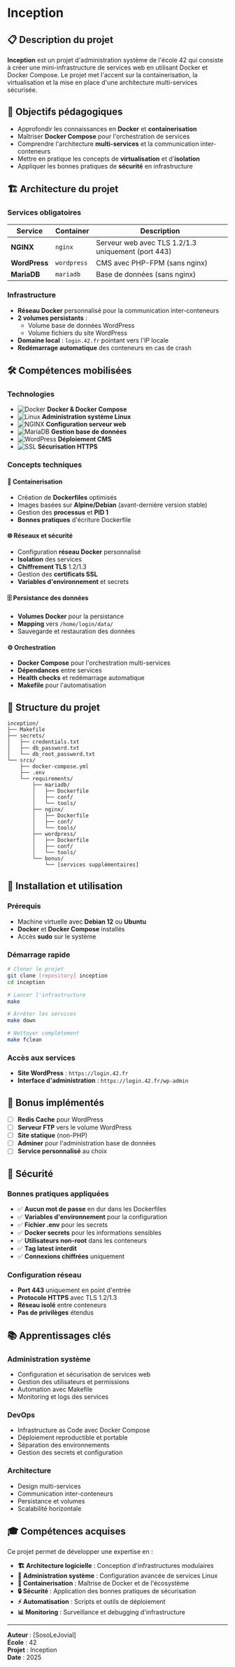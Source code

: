 # Inception

## 📋 Description du projet

**Inception** est un projet d'administration système de l'école 42 qui consiste à créer une mini-infrastructure de services web en utilisant Docker et Docker Compose. Le projet met l'accent sur la containerisation, la virtualisation et la mise en place d'une architecture multi-services sécurisée.

## 🎯 Objectifs pédagogiques

- Approfondir les connaissances en **Docker** et **containerisation**
- Maîtriser **Docker Compose** pour l'orchestration de services
- Comprendre l'architecture **multi-services** et la communication inter-conteneurs
- Mettre en pratique les concepts de **virtualisation** et d'**isolation**
- Appliquer les bonnes pratiques de **sécurité** en infrastructure

## 🏗️ Architecture du projet

### Services obligatoires

| Service | Container | Description |
|---------|-----------|-------------|
| **NGINX** | `nginx` | Serveur web avec TLS 1.2/1.3 uniquement (port 443) |
| **WordPress** | `wordpress` | CMS avec PHP-FPM (sans nginx) |
| **MariaDB** | `mariadb` | Base de données (sans nginx) |

### Infrastructure

- **Réseau Docker** personnalisé pour la communication inter-conteneurs
- **2 volumes persistants** :
  - Volume base de données WordPress
  - Volume fichiers du site WordPress
- **Domaine local** : `login.42.fr` pointant vers l'IP locale
- **Redémarrage automatique** des conteneurs en cas de crash

## 🛠️ Compétences mobilisées

### Technologies

- ![Docker](https://img.shields.io/badge/Docker-2496ED?style=flat&logo=docker&logoColor=white) **Docker & Docker Compose**
- ![Linux](https://img.shields.io/badge/Linux-FCC624?style=flat&logo=linux&logoColor=black) **Administration système Linux**
- ![NGINX](https://img.shields.io/badge/NGINX-009639?style=flat&logo=nginx&logoColor=white) **Configuration serveur web**
- ![MariaDB](https://img.shields.io/badge/MariaDB-003545?style=flat&logo=mariadb&logoColor=white) **Gestion base de données**
- ![WordPress](https://img.shields.io/badge/WordPress-21759B?style=flat&logo=wordpress&logoColor=white) **Déploiement CMS**
- ![SSL](https://img.shields.io/badge/SSL/TLS-326CE5?style=flat&logo=letsencrypt&logoColor=white) **Sécurisation HTTPS**

### Concepts techniques

#### 🐳 Containerisation
- Création de **Dockerfiles** optimisés
- Images basées sur **Alpine/Debian** (avant-dernière version stable)
- Gestion des **processus** et **PID 1**
- **Bonnes pratiques** d'écriture Dockerfile

#### 🌐 Réseaux et sécurité
- Configuration **réseau Docker** personnalisé
- **Isolation** des services
- **Chiffrement TLS** 1.2/1.3
- Gestion des **certificats SSL**
- **Variables d'environnement** et secrets

#### 🗄️ Persistance des données
- **Volumes Docker** pour la persistance
- **Mapping** vers `/home/login/data/`
- Sauvegarde et restauration des données

#### ⚙️ Orchestration
- **Docker Compose** pour l'orchestration multi-services
- **Dépendances** entre services
- **Health checks** et redémarrage automatique
- **Makefile** pour l'automatisation

## 📁 Structure du projet

```
inception/
├── Makefile
├── secrets/
│   ├── credentials.txt
│   ├── db_password.txt
│   └── db_root_password.txt
└── srcs/
    ├── docker-compose.yml
    ├── .env
    └── requirements/
        ├── mariadb/
        │   ├── Dockerfile
        │   ├── conf/
        │   └── tools/
        ├── nginx/
        │   ├── Dockerfile
        │   ├── conf/
        │   └── tools/
        ├── wordpress/
        │   ├── Dockerfile
        │   ├── conf/
        │   └── tools/
        └── bonus/
            └── [services supplémentaires]
```

## 🚀 Installation et utilisation

### Prérequis

- Machine virtuelle avec **Debian 12** ou **Ubuntu**
- **Docker** et **Docker Compose** installés
- Accès **sudo** sur le système

### Démarrage rapide

```bash
# Cloner le projet
git clone [repository] inception
cd inception

# Lancer l'infrastructure
make

# Arrêter les services
make down

# Nettoyer complètement
make fclean
```

### Accès aux services

- **Site WordPress** : `https://login.42.fr`
- **Interface d'administration** : `https://login.42.fr/wp-admin`

## 🎁 Bonus implémentés

- [ ] **Redis Cache** pour WordPress
- [ ] **Serveur FTP** vers le volume WordPress
- [ ] **Site statique** (non-PHP)
- [ ] **Adminer** pour l'administration base de données
- [ ] **Service personnalisé** au choix

## 🔐 Sécurité

### Bonnes pratiques appliquées

- ✅ **Aucun mot de passe** en dur dans les Dockerfiles
- ✅ **Variables d'environnement** pour la configuration
- ✅ **Fichier .env** pour les secrets
- ✅ **Docker secrets** pour les informations sensibles
- ✅ **Utilisateurs non-root** dans les conteneurs
- ✅ **Tag latest interdit**
- ✅ **Connexions chiffrées** uniquement

### Configuration réseau

- **Port 443** uniquement en point d'entrée
- **Protocole HTTPS** avec TLS 1.2/1.3
- **Réseau isolé** entre conteneurs
- **Pas de privilèges** étendus

## 📚 Apprentissages clés

### Administration système
- Configuration et sécurisation de services web
- Gestion des utilisateurs et permissions
- Automation avec Makefile
- Monitoring et logs des services

### DevOps
- Infrastructure as Code avec Docker Compose
- Déploiement reproductible et portable
- Séparation des environnements
- Gestion des secrets et configuration

### Architecture
- Design multi-services
- Communication inter-conteneurs
- Persistance et volumes
- Scalabilité horizontale

## 🎓 Compétences acquises

Ce projet permet de développer une expertise en :

- **🏗️ Architecture logicielle** : Conception d'infrastructures modulaires
- **🔧 Administration système** : Configuration avancée de services Linux
- **🐳 Containerisation** : Maîtrise de Docker et de l'écosystème
- **🔒 Sécurité** : Application des bonnes pratiques de sécurisation
- **⚡ Automatisation** : Scripts et outils de déploiement
- **📊 Monitoring** : Surveillance et debugging d'infrastructure

---

**Auteur** : [SosoLeJovial]  
**École** : 42  
**Projet** : Inception  
**Date** : 2025
